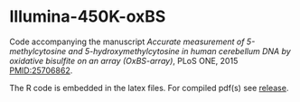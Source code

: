 Illumina-450K-oxBS
==================

Code accompanying the manuscript _Accurate measurement of 5-methylcytosine and 5-hydroxymethylcytosine in human cerebellum DNA by oxidative bisulfite on an array (OxBS-array)_, PLoS ONE, 2015     [PMID:25706862](http://journals.plos.org/plosone/article?id=10.1371/journal.pone.0118202).

The R code is embedded in the latex files. For compiled pdf(s) see [release](https://github.com/sblab-bioinformatics/Illumina-450K-oxBS/releases).
